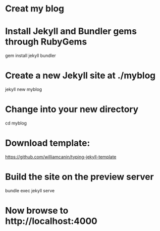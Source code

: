 # Creat my blog

# Install Jekyll and Bundler gems through RubyGems
gem install jekyll bundler

# Create a new Jekyll site at ./myblog
jekyll new myblog

# Change into your new directory
cd myblog

# Download template:
https://github.com/williamcanin/typing-jekyll-template

# Build the site on the preview server
bundle exec jekyll serve

# Now browse to http://localhost:4000

